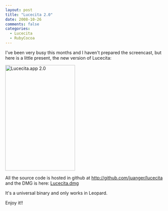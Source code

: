 ```yaml
---
layout: post
title: "Lucecita 2.0"
date: 2008-10-26
comments: false
categories:
  - Lucecita
  - RubyCocoa
---
```


I've been very busy this months and I haven't prepared the screencast, but here is a little present, the new version of Lucecita:

<a href="http://www.flickr.com/photos/juanger/2976552527/" title="Lucecita.app 2.0 by Juanger, on Flickr"><img src="http://farm4.static.flickr.com/3235/2976552527_8a9defd15f_o.png" width="221" height="334" alt="Lucecita.app 2.0" /></a>

All the source code is hosted in github at <a href="http://github.com/juanger/lucecita">http://github.com/juanger/lucecita</a> and the DMG is here: <a href="http://github.com/juanger/lucecita/tree/master%2FLucecita.dmg?raw=true">Lucecita.dmg</a>

It's a universal binary and only works in Leopard.

Enjoy it!!
